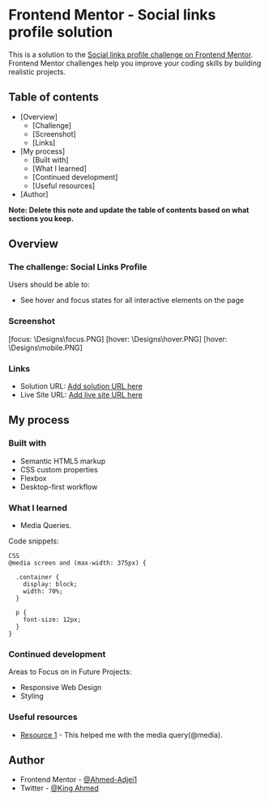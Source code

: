 # Frontend Mentor - Social links profile solution

This is a solution to the [Social links profile challenge on Frontend Mentor](https://www.frontendmentor.io/challenges/social-links-profile-UG32l9m6dQ). Frontend Mentor challenges help you improve your coding skills by building realistic projects. 

## Table of contents

- [Overview]
  - [Challenge]
  - [Screenshot]
  - [Links]
- [My process]
  - [Built with]
  - [What I learned]
  - [Continued development]
  - [Useful resources]
- [Author]

**Note: Delete this note and update the table of contents based on what sections you keep.**

## Overview

### The challenge: Social Links Profile

Users should be able to:

- See hover and focus states for all interactive elements on the page

### Screenshot

[focus: \Designs\focus.PNG]
[hover: \Designs\hover.PNG]
[hover: \Designs\mobile.PNG]


### Links

- Solution URL: [Add solution URL here](https://github.com/Ahmed-Adjei1/Ahmed-s-social-links)
- Live Site URL: [Add live site URL here](https://your-live-site-url.com)

## My process

### Built with

- Semantic HTML5 markup
- CSS custom properties
- Flexbox
- Desktop-first workflow

### What I learned

- Media Queries.

Code snippets:

```
CSS
@media screen and (max-width: 375px) {

  .container {
    display: block;
    width: 70%;
  }

  p {
    font-size: 12px;
  }
}
```


### Continued development

Areas to Focus on in Future Projects:
- Responsive Web Design
- Styling


### Useful resources

- [Resource 1](https://www.w3schools.com/css/css_rwd_mediaqueries.asp) - This helped me with the media query(@media).


## Author

- Frontend Mentor - [@Ahmed-Adjei1](https://www.frontendmentor.io/profile/Ahmed-Adjei1)
- Twitter - [@King Ahmed](https://x.com/KingAhm92896393)
